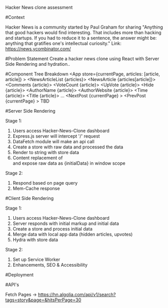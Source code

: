 Hacker News clone assessment

#Context

Hacker News is a community started by Paul Graham for sharing &quot;Anything that good hackers
would find interesting. That includes more than hacking and startups. If you had to reduce it to a
sentence, the answer might be: anything that gratifies one&#39;s intellectual curiosity.&quot; Link:
https://news.ycombinator.com/

#Problem Statement
Create a hacker news clone using React with Server Side Rendering and hydration..

#Component Tree Breakdown
<Shell>
  <App store={currentPage, articles: [article, article]} >
    <NewsDashboard>
      <NewsArticleList {articles}>
        <NewsArticle {articles[article]}>
          <Comments {article}>
          <VoteCount {article}>
          <UpVote {article}>
          <Hide {article}>
          <AuthorName {article}>
          <AuthorWebsite {article}>
          <Time {article}>
          <Title {article}>
        </NewsArticle>
        <NewsArticle>...</NewsArticle>
      </NewsArticleList>
      <NewsArticleNavigation>
        <NextPost {currentPage} >
        <PrevPost {currentPage} >
      </NewsArticleNavigation>
      <Graph>TBD</Grapph>
    </NewsDashboard>
  </App>
</Shell>

#Server Side Rendering

Stage 1:
1) Users access Hacker-News-Clone dashboard
2) Express.js server will intercept '/' request
2) DataFetch module will make an api call
4) Create a store with raw data and processed the data
5) Render <App /> to string with store data
6) Content replacement of <div root> and expose raw data as {initialData} in window scope

Stage 2:
1) Respond based on page query
2) Mem-Cache response


#Client Side Rendering

Stage 1:
1) Users access Hacker-News-Clone dashboard
2) Server responds with initial markup and initial data
3) Create a store and process initial data
4) Merge data with local app data (hidden articles, upvotes)
5) Hydra <App /> with store data

Stage 2:
1) Set up Service Worker
2) Enhancements, SEO & Accessibility

#Deployment

#API's

Fetch Pages -> https://hn.algolia.com/api/v1/search?tags=story&page=&hitsPerPage=30


